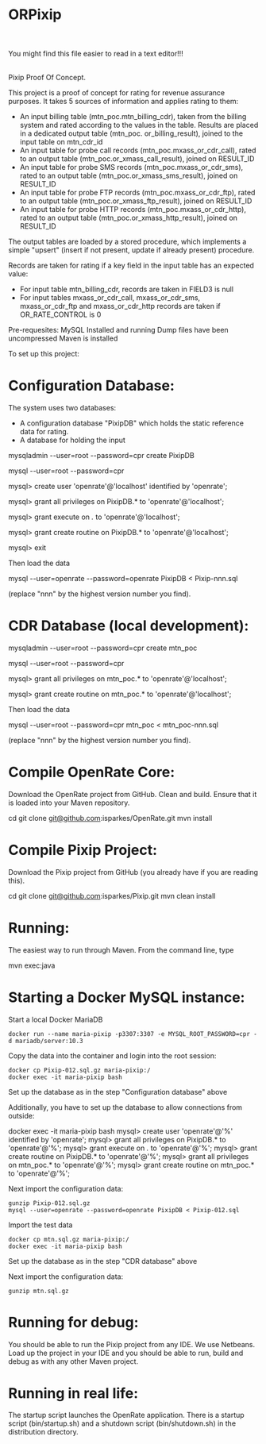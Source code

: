 ORPixip
=======

<br><br>You might find this file easier to read in a text editor!!!<br><br>

Pixip Proof Of Concept.

This project is a proof of concept for rating for revenue assurance purposes.
It takes 5 sources of information and applies rating to them:
 - An input billing table (mtn_poc.mtn_billing_cdr), taken from the billing system and rated according to the values in the table. Results are placed in a dedicated output table (mtn_poc. or_billing_result), joined to the input table on mtn_cdr_id
 - An input table for probe call records (mtn_poc.mxass_or_cdr_call), rated to an output table (mtn_poc.or_xmass_call_result), joined on RESULT_ID
 - An input table for probe SMS records (mtn_poc.mxass_or_cdr_sms), rated to an output table (mtn_poc.or_xmass_sms_result), joined on RESULT_ID
 - An input table for probe FTP records (mtn_poc.mxass_or_cdr_ftp), rated to an output table (mtn_poc.or_xmass_ftp_result), joined on RESULT_ID
 - An input table for probe HTTP records (mtn_poc.mxass_or_cdr_http), rated to an output table (mtn_poc.or_xmass_http_result), joined on RESULT_ID

The output tables are loaded by a stored procedure, which implements a simple "upsert" (insert if not present, update if already present) procedure.

Records are taken for rating if a key field in the input table has an expected value:
 - For input table mtn_billing_cdr, records are taken in FIELD3 is null
 - For input tables mxass_or_cdr_call, mxass_or_cdr_sms, mxass_or_cdr_ftp and mxass_or_cdr_http records are taken if OR_RATE_CONTROL is 0

Pre-requesites:
  MySQL Installed and running
  Dump files have been uncompressed
  Maven is installed


To set up this project:

Configuration Database:
=======================

The system uses two databases: 

 - A configuration database "PixipDB" which holds the static reference data for rating.
 - A database for holding the input 

mysqladmin --user=root --password=cpr create PixipDB

mysql --user=root --password=cpr

mysql> create user 'openrate'@'localhost' identified by 'openrate';

mysql> grant all privileges on PixipDB.* to 'openrate'@'localhost';

mysql> grant execute on *.* to 'openrate'@'localhost';

mysql> grant create routine on PixipDB.* to 'openrate'@'localhost';

mysql> exit

Then load the data

  mysql --user=openrate --password=openrate PixipDB < Pixip-nnn.sql
  
(replace "nnn" by the highest version number you find).


CDR Database (local development):
=================================
mysqladmin --user=root --password=cpr create mtn_poc

mysql --user=root --password=cpr

mysql> grant all privileges on mtn_poc.* to 'openrate'@'localhost';

mysql> grant create routine on mtn_poc.* to 'openrate'@'localhost';

Then load the data

  mysql --user=root --password=cpr mtn_poc < mtn_poc-nnn.sql 

(replace "nnn" by the highest version number you find).


Compile OpenRate Core:
======================

Download the OpenRate project from GitHub. Clean and build. Ensure that it is
loaded into your Maven repository.

cd <your-choice-of-directory>
git clone git@github.com:isparkes/OpenRate.git
mvn install


Compile Pixip Project:
======================

Download the Pixip project from GitHub (you already have if you are reading this).

cd <your-choice-of-directory>
git clone git@github.com:isparkes/Pixip.git
mvn clean install


Running:
=======

The easiest way to run through Maven. From the command line, type

   mvn exec:java

Starting a Docker MySQL instance:
=================================

Start a local Docker MariaDB

    docker run --name maria-pixip -p3307:3307 -e MYSQL_ROOT_PASSWORD=cpr -d mariadb/server:10.3

Copy the data into the container and login into the root session:

    docker cp Pixip-012.sql.gz maria-pixip:/
    docker exec -it maria-pixip bash

Set up the database as in the step "Configuration database" above

Additionally, you have to set up the database to allow connections from outside:

  docker exec -it maria-pixip bash
  mysql> create user 'openrate'@'%' identified by 'openrate';
  mysql> grant all privileges on PixipDB.* to 'openrate'@'%';
  mysql> grant execute on *.* to 'openrate'@'%';
  mysql> grant create routine on PixipDB.* to 'openrate'@'%';
  mysql> grant all privileges on mtn_poc.* to 'openrate'@'%';
  mysql> grant create routine on mtn_poc.* to 'openrate'@'%';

Next import the configuration data:

    gunzip Pixip-012.sql.gz
    mysql --user=openrate --password=openrate PixipDB < Pixip-012.sql

Import the test data

    docker cp mtn.sql.gz maria-pixip:/
    docker exec -it maria-pixip bash

Set up the database as in the step "CDR database" above

Next import the configuration data:

    gunzip mtn.sql.gz



Running for debug:
==================

You should be able to run the Pixip project from any IDE. We use Netbeans. Load up the project in your IDE and you should be able to run, build and debug as with any other Maven project.


Running in real life:
=====================

The startup script launches the OpenRate application. There is a startup script (bin/startup.sh) and a shutdown script (bin/shutdown.sh) in the distribution directory.

